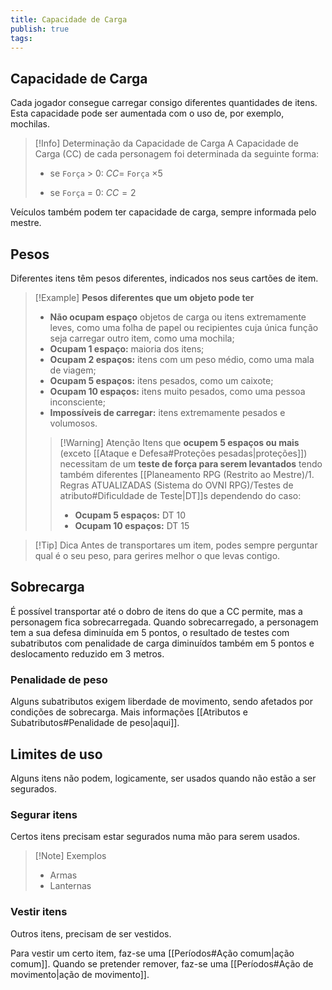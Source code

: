 ```yaml
---
title: Capacidade de Carga
publish: true
tags:
---
```

## Capacidade de Carga
Cada jogador consegue carregar consigo diferentes quantidades de itens.
Esta capacidade pode ser aumentada com o uso de, por exemplo, mochilas. 

>[!Info] Determinação da Capacidade de Carga
>A Capacidade de Carga (CC) de cada personagem foi determinada da seguinte forma:
>- se `Força` $>$ 0:
>$CC =$ `Força` $\times 5$
>
>- se `Força` $=$ 0:
>$CC = 2$

Veículos também podem ter capacidade de carga, sempre informada pelo mestre.
## Pesos
Diferentes itens têm pesos diferentes, indicados nos seus cartões de item.
>[!Example] **Pesos diferentes que um objeto pode ter**
>-   **Não ocupam espaço** objetos de carga ou itens extremamente leves, como uma folha de papel ou recipientes cuja única função seja carregar outro item, como uma mochila;
>-   **Ocupam 1 espaço:** maioria dos itens;
>-   **Ocupam 2 espaços:** itens com um peso médio, como uma mala de viagem;
>-   **Ocupam 5 espaços:** itens pesados, como um caixote;
>-   **Ocupam 10 espaços:** itens muito pesados, como uma pessoa inconsciente;
>-   **Impossíveis de carregar:** itens extremamente pesados e volumosos.
>>[!Warning] Atenção
>Itens que **ocupem 5 espaços ou mais** (exceto [[Ataque e Defesa#Proteções pesadas|proteções]]) necessitam de um **teste de força para serem levantados** tendo também diferentes [[Planeamento RPG (Restrito ao Mestre)/1. Regras ATUALIZADAS (Sistema do OVNI RPG)/Testes de atributo#Dificuldade de Teste|DT]]s dependendo do caso:
>>-  **Ocupam 5 espaços:** DT 10
>>-  **Ocupam 10 espaços:** DT 15

>[!Tip] Dica
>Antes de transportares um item, podes sempre perguntar qual é o seu peso, para gerires melhor o que levas contigo.
## Sobrecarga
É possível transportar até o dobro de itens do que a CC permite, mas a personagem fica sobrecarregada.
Quando sobrecarregado, a personagem tem a sua defesa diminuída em 5 pontos, o resultado de testes com subatributos com penalidade de carga diminuídos também em 5 pontos e deslocamento reduzido em 3 metros.
### Penalidade de peso
Alguns subatributos exigem liberdade de movimento, sendo afetados por condições de sobrecarga. Mais informações [[Atributos e Subatributos#Penalidade de peso|aqui]].
## Limites de uso
Alguns itens não podem, logicamente, ser usados quando não estão a ser segurados.
### Segurar itens
Certos itens precisam estar segurados numa mão para serem usados.
>[!Note] Exemplos
>- Armas
>- Lanternas
### Vestir itens
Outros itens, precisam de ser vestidos.

Para vestir um certo item, faz-se uma [[Períodos#Ação comum|ação comum]].
Quando se pretender remover, faz-se uma [[Períodos#Ação de movimento|ação de movimento]].

